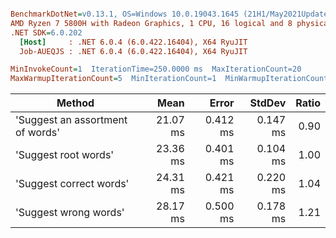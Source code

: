 ``` ini

BenchmarkDotNet=v0.13.1, OS=Windows 10.0.19043.1645 (21H1/May2021Update)
AMD Ryzen 7 5800H with Radeon Graphics, 1 CPU, 16 logical and 8 physical cores
.NET SDK=6.0.202
  [Host]     : .NET 6.0.4 (6.0.422.16404), X64 RyuJIT
  Job-AUEQJS : .NET 6.0.4 (6.0.422.16404), X64 RyuJIT

MinInvokeCount=1  IterationTime=250.0000 ms  MaxIterationCount=20  
MaxWarmupIterationCount=5  MinIterationCount=1  MinWarmupIterationCount=1  

```
|                           Method |     Mean |    Error |   StdDev | Ratio |
|--------------------------------- |---------:|---------:|---------:|------:|
| &#39;Suggest an assortment of words&#39; | 21.07 ms | 0.412 ms | 0.147 ms |  0.90 |
|             &#39;Suggest root words&#39; | 23.36 ms | 0.401 ms | 0.104 ms |  1.00 |
|          &#39;Suggest correct words&#39; | 24.31 ms | 0.421 ms | 0.220 ms |  1.04 |
|            &#39;Suggest wrong words&#39; | 28.17 ms | 0.500 ms | 0.178 ms |  1.21 |
